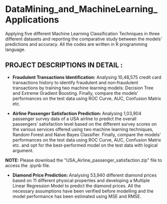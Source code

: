 # DataMining_and_MachineLearning_Applications
Applying five different Machine Learning Classification Techniques in three different datasets and reporting the comparative study between the models' predictions and accuracy. All the codes are written in R programming language. 

## PROJECT DESCRIPTIONS IN DETAIL :

* <b>Fraudulent Transactions Identification:</b>
Analysing 10,48,575 credit card transactions history to identify fraudulent and non‐fraudulent transactions by training two machine learning models: Decision Tree and Extreme Gradient Boosting. Finally, compare the models’ performances on the test data using ROC Curve, AUC, Confusion Matrix etc.

* <b>Airline Passenger Satisfaction Prediction: </b>
Analysing 1,03,904 passenger survey data of a USA airline to predict the overall passengers’ satisfaction level based on the different survey scores on the various services offered using two machine learning techniques, Random Forest and Naive Bayes Classifier. Finally, compare the models’ performances on the test data using ROC Curve, AUC, Confusion Matrix etc. and opt for the best-performed model on the test data with logical argument.

<b>NOTE:</b> Please download the "USA_Airline_passenger_satisfaction.zip" file to access the .ipynb file.  

* <b>Diamond Price Prediction: </b> 
Analysing 53,940 different diamond prices based on 11 different physical properties and developing a Multiple Linear Regression Model to predict the diamond prices. All the necessary assumptions have been verified before modelling and the model performance has been estimated using MSE and RMSE.
